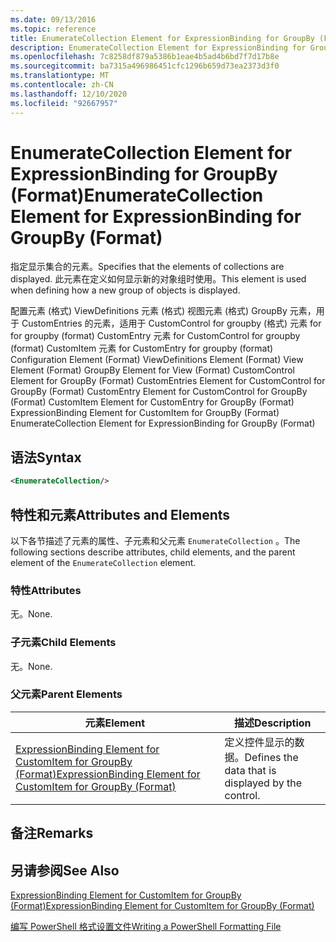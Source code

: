 ```yaml
---
ms.date: 09/13/2016
ms.topic: reference
title: EnumerateCollection Element for ExpressionBinding for GroupBy (Format)
description: EnumerateCollection Element for ExpressionBinding for GroupBy (Format)
ms.openlocfilehash: 7c8258df879a5386b1eae4b5ad4b6bd7f7d17b8e
ms.sourcegitcommit: ba7315a496986451cfc1296b659d73ea2373d3f0
ms.translationtype: MT
ms.contentlocale: zh-CN
ms.lasthandoff: 12/10/2020
ms.locfileid: "92667957"
---
```

# <a name="enumeratecollection-element-for-expressionbinding-for-groupby-format"></a><span data-ttu-id="f8851-103">EnumerateCollection Element for ExpressionBinding for GroupBy (Format)</span><span class="sxs-lookup"><span data-stu-id="f8851-103">EnumerateCollection Element for ExpressionBinding for GroupBy (Format)</span></span>

<span data-ttu-id="f8851-104">指定显示集合的元素。</span><span class="sxs-lookup"><span data-stu-id="f8851-104">Specifies that the elements of collections are displayed.</span></span> <span data-ttu-id="f8851-105">此元素在定义如何显示新的对象组时使用。</span><span class="sxs-lookup"><span data-stu-id="f8851-105">This element is used when defining how a new group of objects is displayed.</span></span>

<span data-ttu-id="f8851-106">配置元素 (格式) ViewDefinitions 元素 (格式) 视图元素 (格式) GroupBy 元素，用于 CustomEntries 的元素，适用于 CustomControl for groupby (格式) 元素 for for groupby (format) CustomEntry 元素 for CustomControl for groupby (format) CustomItem 元素 for CustomEntry for groupby (format) </span><span class="sxs-lookup"><span data-stu-id="f8851-106">Configuration Element (Format) ViewDefinitions Element (Format) View Element (Format) GroupBy Element for View (Format) CustomControl Element for GroupBy (Format) CustomEntries Element for CustomControl for GroupBy (Format) CustomEntry Element for CustomControl for GroupBy (Format) CustomItem Element for CustomEntry for GroupBy (Format) ExpressionBinding Element for CustomItem for GroupBy (Format) EnumerateCollection Element for ExpressionBinding for GroupBy (Format)</span></span>

## <a name="syntax"></a><span data-ttu-id="f8851-107">语法</span><span class="sxs-lookup"><span data-stu-id="f8851-107">Syntax</span></span>

```xml
<EnumerateCollection/>
```

## <a name="attributes-and-elements"></a><span data-ttu-id="f8851-108">特性和元素</span><span class="sxs-lookup"><span data-stu-id="f8851-108">Attributes and Elements</span></span>

<span data-ttu-id="f8851-109">以下各节描述了元素的属性、子元素和父元素 `EnumerateCollection` 。</span><span class="sxs-lookup"><span data-stu-id="f8851-109">The following sections describe attributes, child elements, and the parent element of the `EnumerateCollection` element.</span></span>

### <a name="attributes"></a><span data-ttu-id="f8851-110">特性</span><span class="sxs-lookup"><span data-stu-id="f8851-110">Attributes</span></span>

<span data-ttu-id="f8851-111">无。</span><span class="sxs-lookup"><span data-stu-id="f8851-111">None.</span></span>

### <a name="child-elements"></a><span data-ttu-id="f8851-112">子元素</span><span class="sxs-lookup"><span data-stu-id="f8851-112">Child Elements</span></span>

<span data-ttu-id="f8851-113">无。</span><span class="sxs-lookup"><span data-stu-id="f8851-113">None.</span></span>

### <a name="parent-elements"></a><span data-ttu-id="f8851-114">父元素</span><span class="sxs-lookup"><span data-stu-id="f8851-114">Parent Elements</span></span>

|<span data-ttu-id="f8851-115">元素</span><span class="sxs-lookup"><span data-stu-id="f8851-115">Element</span></span>|<span data-ttu-id="f8851-116">描述</span><span class="sxs-lookup"><span data-stu-id="f8851-116">Description</span></span>|
|-------------|-----------------|
|[<span data-ttu-id="f8851-117">ExpressionBinding Element for CustomItem for GroupBy (Format)</span><span class="sxs-lookup"><span data-stu-id="f8851-117">ExpressionBinding Element for CustomItem for GroupBy (Format)</span></span>](./expressionbinding-element-for-customitem-for-groupby-format.md)|<span data-ttu-id="f8851-118">定义控件显示的数据。</span><span class="sxs-lookup"><span data-stu-id="f8851-118">Defines the data that is displayed by the control.</span></span>|

## <a name="remarks"></a><span data-ttu-id="f8851-119">备注</span><span class="sxs-lookup"><span data-stu-id="f8851-119">Remarks</span></span>

## <a name="see-also"></a><span data-ttu-id="f8851-120">另请参阅</span><span class="sxs-lookup"><span data-stu-id="f8851-120">See Also</span></span>

[<span data-ttu-id="f8851-121">ExpressionBinding Element for CustomItem for GroupBy (Format)</span><span class="sxs-lookup"><span data-stu-id="f8851-121">ExpressionBinding Element for CustomItem for GroupBy (Format)</span></span>](./expressionbinding-element-for-customitem-for-groupby-format.md)

[<span data-ttu-id="f8851-122">编写 PowerShell 格式设置文件</span><span class="sxs-lookup"><span data-stu-id="f8851-122">Writing a PowerShell Formatting File</span></span>](./writing-a-powershell-formatting-file.md)
